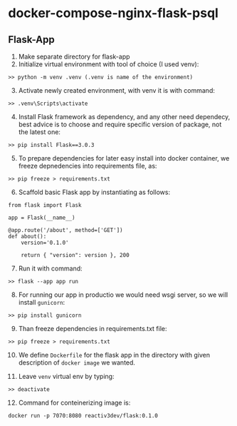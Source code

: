 # docker-compose-nginx-flask-psql

## Flask-App
1. Make separate directory for flask-app
2. Initialize virtual environment with tool of choice (I used venv):
```
>> python -m venv .venv (.venv is name of the environment)
```
3. Activate newly created environment, with venv it is with command:
```
>> .venv\Scripts\activate
```
4. Install Flask framework as dependency, and any other need dependecy, 
best advice is to choose  and require specific version of package, not the latest one:
```
>> pip install Flask==3.0.3
```
5. To prepare dependencies for later easy install into docker container, we freeze depnedencies into requirements file, as:
```
>> pip freeze > requirements.txt
```
6. Scaffold basic Flask app by instantiating as follows:
```
from flask import Flask

app = Flask(__name__)

@app.route('/about', method=['GET'])
def about():
    version='0.1.0'

    return { "version": version }, 200

```
7. Run it with command:
```
>> flask --app app run
```

8. For running our app in productio we would need wsgi server, so we will install `gunicorn`:
```
>> pip install gunicorn
```

9. Than freeze dependencies in requirements.txt file:
```
>> pip freeze > requirements.txt
```

10. We define `Dockerfile` for the flask app in the directory with given description of `docker image` we wanted.

11. Leave `venv` virtual env by typing:
```
>> deactivate
```

12. Command for conteinerizing image is:
```
docker run -p 7070:8080 reactiv3dev/flask:0.1.0
```